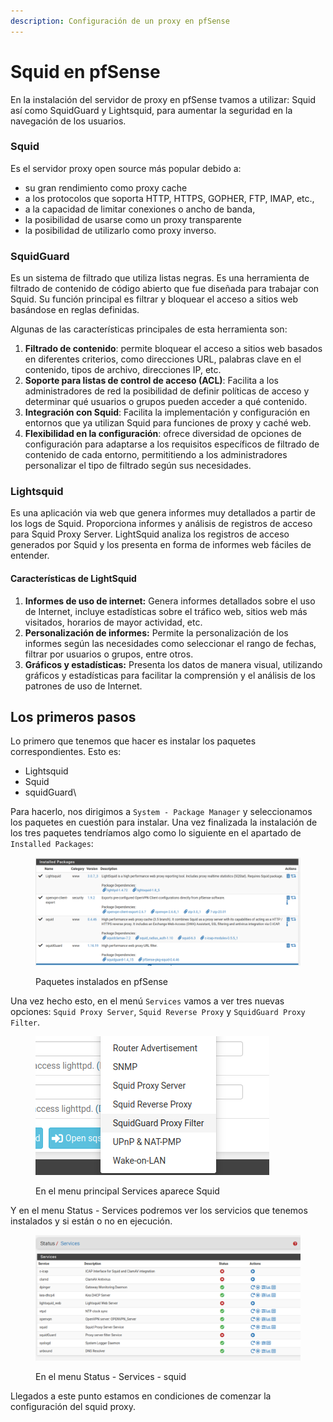 ```yaml
---
description: Configuración de un proxy en pfSense
---
```


# Squid en pfSense

En la instalación del servidor de proxy en pfSense tvamos a utilizar: Squid así como SquidGuard y Lightsquid, para aumentar la seguridad en la navegación de los usuarios.

### Squid

Es el servidor proxy open source más popular debido a:

* su gran rendimiento como proxy cache
* a los protocolos que soporta HTTP, HTTPS, GOPHER, FTP, IMAP, etc.,
* a la capacidad de limitar conexiones o ancho de banda,
* la posibilidad de usarse como un proxy transparente
* la posibilidad de utilizarlo como proxy inverso.

### **SquidGuard**

Es un sistema de filtrado que utiliza listas negras. Es una herramienta de filtrado de contenido de código abierto que fue diseñada para trabajar con Squid. Su función principal es filtrar y bloquear el acceso a sitios web basándose en reglas definidas.

Algunas de las características principales de esta herramienta son:

1. **Filtrado de contenido**: permite bloquear el acceso a sitios web basados en diferentes criterios, como direcciones URL, palabras clave en el contenido, tipos de archivo, direcciones IP, etc.
2. **Soporte para listas de control de acceso (ACL)**: Facilita a los administradores de red la posibilidad de definir políticas de acceso y determinar  qué usuarios o grupos pueden acceder a qué contenido.
3. **Integración con Squid**:  Facilita la implementación y configuración en entornos que ya utilizan Squid para funciones de proxy y caché web.
4. **Flexibilidad en la configuración**:  ofrece diversidad de opciones de configuración para adaptarse a los requisitos específicos de filtrado de contenido de cada entorno, permititiendo a los administradores personalizar el tipo de filtrado según sus necesidades.

### **Lightsquid**

Es una aplicación via web que  genera informes muy detallados a partir de los logs de Squid. Proporciona  informes y análisis de registros de acceso para Squid Proxy Server. LightSquid analiza los registros de acceso generados por Squid y los presenta en forma de informes web fáciles de entender.

#### Características de LightSquid

1. **Informes de uso de internet:** Genera informes detallados sobre el uso de Internet, incluye estadísticas sobre el tráfico web, sitios web más visitados, horarios de mayor actividad, etc.
2. **Personalización de informes:** Permite la personalización de los informes según las necesidades como seleccionar el rango de fechas, filtrar por usuarios o grupos, entre otros.
3. **Gráficos y estadísticas:** Presenta los datos de manera visual, utilizando gráficos y estadísticas para facilitar la comprensión y el análisis de los patrones de uso de Internet.

## Los primeros pasos

Lo primero que tenemos que hacer es instalar los paquetes correspondientes. Esto es:

* Lightsquid
* Squid
* squidGuard\


Para hacerlo, nos dirigimos a `System - Package Manager` y seleccionamos los paquetes en cuestión para instalar. Una vez finalizada la instalación de los tres paquetes tendríamos algo como lo siguiente en el apartado de `Installed Packages`:

<figure><img src="../../../.gitbook/assets/image (314).png" alt=""><figcaption><p>Paquetes instalados en pfSense</p></figcaption></figure>

Una vez hecho esto, en el menú `Services` vamos a ver tres nuevas opciones: `Squid Proxy Server`, `Squid Reverse Proxy` y `SquidGuard Proxy Filter`.&#x20;

<figure><img src="../../../.gitbook/assets/image (315).png" alt=""><figcaption><p>En el menu principal Services aparece Squid </p></figcaption></figure>

Y en el menu Status - Services podremos ver los servicios que tenemos instalados y si están o no en ejecución.

<figure><img src="../../../.gitbook/assets/image (316).png" alt=""><figcaption><p>En el menu Status - Services - squid</p></figcaption></figure>

Llegados a este punto  estamos en condiciones de comenzar la configuración del squid proxy.
